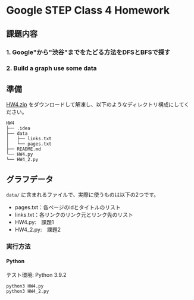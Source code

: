 # Google STEP Class 4 Homework

## 課題内容

### 1. Google"から"渋谷"までをたどる方法をDFSとBFSで探す
### 2. Build a graph use some data


## 準備

[HW4.zip](https://drive.google.com/drive/folders/19h_TBTt2OR2JVQtjmxnXGgwWbTAgFT1F?usp=sharing) をダウンロードして解凍し、以下のようなディレクトリ構成にしてください。

```
HW4
├── .idea
├── data
│   ├── links.txt
│   └── pages.txt
├── README.md
└── HW4.py
└── HW4_2.py
```

## グラフデータ

`data/` に含まれるファイルで、実際に使うものは以下の2つです。

- pages.txt：各ページのidとタイトルのリスト
- links.txt：各リンクのリンク元とリンク先のリスト
- HW4.py:　課題1
- HW4_2.py:　課題2

### 実行方法

#### Python

テスト環境: Python 3.9.2

```shell
python3 HW4.py
python3 HW4_2.py
```
